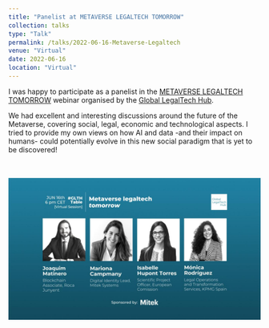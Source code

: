 ```yaml
---
title: "Panelist at METAVERSE LEGALTECH TOMORROW"
collection: talks
type: "Talk"
permalink: /talks/2022-06-16-Metaverse-Legaltech
venue: "Virtual"
date: 2022-06-16
location: "Virtual"
---
```


I was happy to participate as a panelist in the [METAVERSE LEGALTECH TOMORROW](https://www.linkedin.com/video/event/urn:li:ugcPost:6933073112632578048/) webinar organised by the [Global LegalTech Hub](https://www.linkedin.com/company/global-legaltech-hub/).

We had excellent and interesting discussions around the future of the Metaverse, covering social, legal, economic and technological aspects. I tried to provide my own views on how AI and data -and their impact on humans- could potentially evolve in this new social paradigm that is yet to be discovered!

<br> <br/><img src='/images/Metaverse_16jun2022.jfif'>
